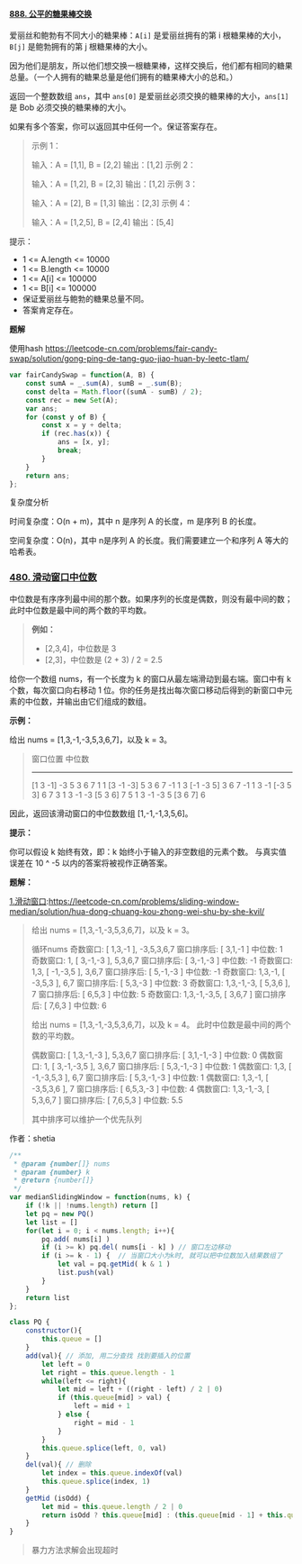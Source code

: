 #### [888. 公平的糖果棒交换](https://leetcode-cn.com/problems/fair-candy-swap/)

爱丽丝和鲍勃有不同大小的糖果棒：`A[i]` 是爱丽丝拥有的第 i 根糖果棒的大小，`B[j]` 是鲍勃拥有的第 j 根糖果棒的大小。

因为他们是朋友，所以他们想交换一根糖果棒，这样交换后，他们都有相同的糖果总量。（一个人拥有的糖果总量是他们拥有的糖果棒大小的总和。）

返回一个整数数组 `ans`，其中 `ans[0]` 是爱丽丝必须交换的糖果棒的大小，`ans[1]` 是 Bob 必须交换的糖果棒的大小。

如果有多个答案，你可以返回其中任何一个。保证答案存在。

 

> 示例 1：
>
> 输入：A = [1,1], B = [2,2]
> 输出：[1,2]
> 示例 2：
>
> 输入：A = [1,2], B = [2,3]
> 输出：[1,2]
> 示例 3：
>
> 输入：A = [2], B = [1,3]
> 输出：[2,3]
> 示例 4：
>
> 输入：A = [1,2,5], B = [2,4]
> 输出：[5,4]


提示：

- 1 <= A.length <= 10000
- 1 <= B.length <= 10000
- 1 <= A[i] <= 100000
- 1 <= B[i] <= 100000
- 保证爱丽丝与鲍勃的糖果总量不同。
- 答案肯定存在。

**题解**

使用hash https://leetcode-cn.com/problems/fair-candy-swap/solution/gong-ping-de-tang-guo-jiao-huan-by-leetc-tlam/



```js
var fairCandySwap = function(A, B) {
    const sumA = _.sum(A), sumB = _.sum(B);
    const delta = Math.floor((sumA - sumB) / 2);
    const rec = new Set(A);
    var ans;
    for (const y of B) {
        const x = y + delta;
        if (rec.has(x)) {
            ans = [x, y];
            break;
        }
    }
    return ans;
};

```

复杂度分析

时间复杂度：O(n + m)，其中 n 是序列 A 的长度，m 是序列 B 的长度。

空间复杂度：O(n)，其中 n是序列 A 的长度。我们需要建立一个和序列 A 等大的哈希表。



### [480. 滑动窗口中位数](https://leetcode-cn.com/problems/sliding-window-median/)

中位数是有序序列最中间的那个数。如果序列的长度是偶数，则没有最中间的数；此时中位数是最中间的两个数的平均数。

> **例如：**
>
> - [2,3,4]，中位数是 3
> - [2,3]，中位数是 (2 + 3) / 2 = 2.5

给你一个数组 nums，有一个长度为 k 的窗口从最左端滑动到最右端。窗口中有 k 个数，每次窗口向右移动 1 位。你的任务是找出每次窗口移动后得到的新窗口中元素的中位数，并输出由它们组成的数组。

 

**示例：**

给出 nums = [1,3,-1,-3,5,3,6,7]，以及 k = 3。

> 窗口位置                      中位数
>
> ---------------               -----
>
> [1  3  -1] -3  5  3  6  7       1
> 1 [3  -1  -3] 5  3  6  7      -1
> 1  3 [-1  -3  5] 3  6  7      -1
> 1  3  -1 [-3  5  3] 6  7       3
> 1  3  -1  -3 [5  3  6] 7       5
> 1  3  -1  -3  5 [3  6  7]      6

 因此，返回该滑动窗口的中位数数组 [1,-1,-1,3,5,6]。

 

**提示：**

你可以假设 k 始终有效，即：k 始终小于输入的非空数组的元素个数。
与真实值误差在 10 ^ -5 以内的答案将被视作正确答案。



**题解：**

[1.滑动窗口](https://leetcode-cn.com/problems/sliding-window-median/solution/hua-dong-chuang-kou-zhong-wei-shu-by-she-kvil/):https://leetcode-cn.com/problems/sliding-window-median/solution/hua-dong-chuang-kou-zhong-wei-shu-by-she-kvil/



> 给出 nums = [1,3,-1,-3,5,3,6,7]，以及 k = 3。
>
> 循环nums
> 奇数窗口: [ 1,3,-1 ], -3,5,3,6,7    窗口排序后: [ 3,1,-1 ]  中位数: 1
> 奇数窗口: 1, [ 3,-1,-3 ], 5,3,6,7   窗口排序后: [ 3,-1,-3 ] 中位数: -1
> 奇数窗口: 1,3, [ -1,-3,5 ], 3,6,7   窗口排序后: [ 5,-1,-3 ] 中位数: -1
> 奇数窗口: 1,3,-1, [ -3,5,3 ], 6,7   窗口排序后: [ 5,3,-3 ]  中位数: 3
> 奇数窗口: 1,3,-1,-3, [ 5,3,6 ], 7   窗口排序后: [ 6,5,3 ]   中位数: 5
> 奇数窗口: 1,3,-1,-3,5, [ 3,6,7 ]    窗口排序后: [ 7,6,3 ]   中位数: 6
>
>
> 给出 nums = [1,3,-1,-3,5,3,6,7]，以及 k = 4。
> 此时中位数是最中间的两个数的平均数。
>
> 偶数窗口: [ 1,3,-1,-3 ], 5,3,6,7    窗口排序后: [ 3,1,-1,-3 ]  中位数: 0
> 偶数窗口: 1, [ 3,-1,-3,5 ], 3,6,7   窗口排序后: [ 5,3,-1,-3 ]  中位数: 1
> 偶数窗口: 1,3, [ -1,-3,5,3 ], 6,7   窗口排序后: [ 5,3,-1,-3 ]  中位数: 1
> 偶数窗口: 1,3,-1, [ -3,5,3,6 ], 7   窗口排序后: [ 6,5,3,-3 ]   中位数: 4
> 偶数窗口: 1,3,-1,-3, [ 5,3,6,7 ]    窗口排序后: [ 7,6,5,3 ]    中位数: 5.5
>
> 其中排序可以维护一个优先队列

作者：shetia



```js
/**
 * @param {number[]} nums
 * @param {number} k
 * @return {number[]}
 */
var medianSlidingWindow = function(nums, k) {
    if (!k || !nums.length) return []
    let pq = new PQ()
    let list = []
    for(let i = 0; i < nums.length; i++){
        pq.add( nums[i] )
        if (i >= k) pq.del( nums[i - k] ) // 窗口左边移动
        if (i >= k - 1) {  // 当窗口大小为k时, 就可以把中位数加入结果数组了
            let val = pq.getMid( k & 1 )
            list.push(val)
        }
    }
    return list
};

class PQ {
    constructor(){
        this.queue = []
    }
    add(val){ // 添加, 用二分查找 找到要插入的位置
        let left = 0
        let right = this.queue.length - 1
        while(left <= right){
            let mid = left + ((right - left) / 2 | 0)
            if (this.queue[mid] > val) {
                left = mid + 1
            } else {
                right = mid - 1
            }
        }
        this.queue.splice(left, 0, val)
    }
    del(val){ // 删除
        let index = this.queue.indexOf(val)
        this.queue.splice(index, 1)
    }
    getMid (isOdd) {
        let mid = this.queue.length / 2 | 0
        return isOdd ? this.queue[mid] : (this.queue[mid - 1] + this.queue[mid]) / 2
    }
}

```

> 暴力方法求解会出现超时



